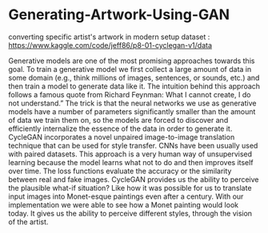 # Generating-Artwork-Using-GAN
converting specific artist's artwork in modern setup
dataset :
https://www.kaggle.com/code/jeff86/p8-01-cyclegan-v1/data

Generative models are one of the most promising approaches towards this goal. To train a generative model we first collect a large amount of data in some domain (e.g., think millions of images, sentences, or sounds, etc.) and then train a model to generate data like it. The intuition behind this approach follows a famous quote from Richard Feynman:
What I cannot create, I do not understand.” The trick is that the neural networks we use as generative models have a number of parameters significantly smaller than the amount of data we train them on, so the models are forced to discover and efficiently internalize the essence of the data in order to generate it.
CycleGAN incorporates a novel unpaired image-to-image translation technique that can be used for style transfer.  CNNs have been usually used with paired datasets. This approach is a very human way of unsupervised learning because the model learns what not to do and then improves itself over time. The loss functions evaluate the accuracy or the similarity between real and fake images. CycleGAN provides us the ability to perceive the plausible what-if situation? Like how it was possible for us to translate input images into Monet-esque paintings even after a century. With our implementation we were able to see how a Monet painting would look today. It gives us the ability to perceive different styles,  through the vision of the artist.
